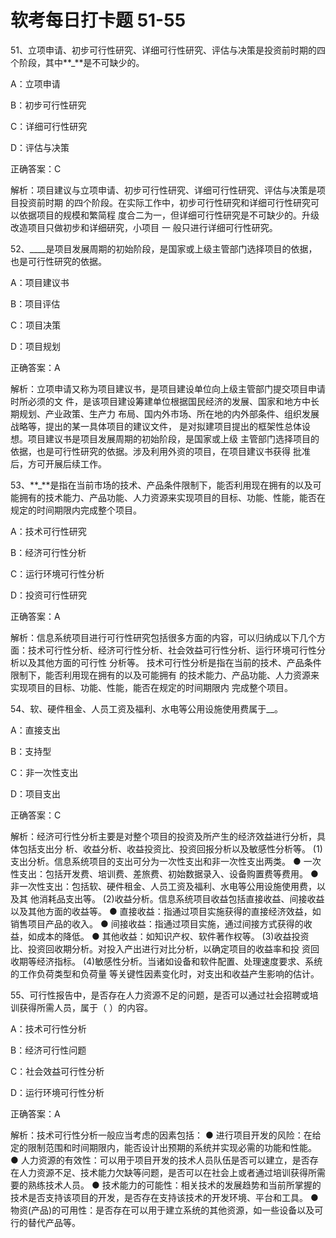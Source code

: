 # **软考每日打卡题 51-55**

51、立项申请、初步可行性研究、详细可行性研究、评估与决策是投资前时期的四个阶段，其中**\_**是不可缺少的。

A：立项申请

B：初步可行性研究

C：详细可行性研究

D：评估与决策

正确答案：C

解析：项目建议与立项申请、初步可行性研究、详细可行性研究、评估与决策是项目投资前时期 的四个阶段。在实际工作中，初步可行性研究和详细可行性研究可以依据项目的规模和繁简程 度合二为一，但详细可行性研究是不可缺少的。升级改造项目只做初步和详细研究，小项目 一 般只进行详细可行性研究。

52、\_\_\_\_是项目发展周期的初始阶段，是国家或上级主管部门选择项目的依据，也是可行性研究的依据。

A：项目建议书

B：项目评估

C：项目决策

D：项目规划

正确答案：A

解析：立项申请又称为项目建议书，是项目建设单位向上级主管部门提交项目申请时所必须的文 件，是该项目建设筹建单位根据国民经济的发展、国家和地方中长期规划、产业政策、生产力 布局、国内外市场、所在地的内外部条件、组织发展战略等，提出的某一具体项目的建议文件， 是对拟建项目提出的框架性总体设想。项目建议书是项目发展周期的初始阶段，是国家或上级 主管部门选择项目的依据，也是可行性研究的依据。涉及利用外资的项目，在项目建议书获得 批准后，方可开展后续工作。

53、**\_**是指在当前市场的技术、产品条件限制下，能否利用现在拥有的以及可能拥有的技术能力、产品功能、人力资源来实现项目的目标、功能、性能，能否在规定的时间期限内完成整个项目。

A：技术可行性研究

B：经济可行性分析

C：运行环境可行性分析

D：投资可行性研究

正确答案：A

解析：信息系统项目进行可行性研究包括很多方面的内容，可以归纳成以下几个方面：技术可行性分析、经济可行性分析、社会效益可行性分析、运行环境可行性分析以及其他方面的可行性 分析等。 技术可行性分析是指在当前的技术、产品条件限制下，能否利用现在拥有的以及可能拥有 的技术能力、产品功能、人力资源来实现项目的目标、功能、性能，能否在规定的时间期限内 完成整个项目。

54、软、硬件租金、人员工资及福利、水电等公用设施使用费属于\_\_。

A：直接支出

B：支持型

C：非一次性支出

D：项目支出

正确答案：C

解析：经济可行性分析主要是对整个项目的投资及所产生的经济效益进行分析，具体包括支出分 析、收益分析、收益投资比、投资回报分析以及敏感性分析等。 (1)支出分析。信息系统项目的支出可分为一次性支出和非一次性支出两类。 ● 一次性支出：包括开发费、培训费、差旅费、初始数据录入、设备购置费等费用。 ● 非一次性支出：包括软、硬件租金、人员工资及福利、水电等公用设施使用费，以及其 他消耗品支出等。 (2)收益分析。信息系统项目收益包括直接收益、间接收益以及其他方面的收益等。 ● 直接收益：指通过项目实施获得的直接经济效益，如销售项目产品的收入。 ● 间接收益：指通过项目实施，通过间接方式获得的收益，如成本的降低。 ● 其他收益：如知识产权、软件著作权等。 (3)收益投资比、投资回收期分析。对投入产出进行对比分析，以确定项目的收益率和投 资回收期等经济指标。 (4)敏感性分析。当诸如设备和软件配置、处理速度要求、系统的工作负荷类型和负荷量 等关键性因素变化时，对支出和收益产生影响的估计。

55、可行性报告中，是否存在人力资源不足的问题，是否可以通过社会招聘或培训获得所需人员，属于（ ）的内容。

A：技术可行性分析

B：经济可行性问题

C：社会效益可行性分析

D：运行环境可行性分析

正确答案：A

解析：技术可行性分析一般应当考虑的因素包括： ● 进行项目开发的风险：在给定的限制范围和时间期限内，能否设计出预期的系统并实现必需的功能和性能。 ● 人力资源的有效性：可以用于项目开发的技术人员队伍是否可以建立，是否存在人力资源不足、技术能力欠缺等问题，是否可以在社会上或者通过培训获得所需要的熟练技术人员。 ● 技术能力的可能性：相关技术的发展趋势和当前所掌握的技术是否支持该项目的开发，是否存在支持该技术的开发环境、平台和工具。 ● 物资(产品)的可用性：是否存在可以用于建立系统的其他资源，如一些设备以及可行的替代产品等。

#
